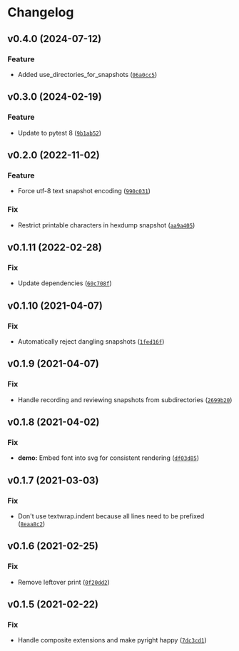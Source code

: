 # Changelog

<!--next-version-placeholder-->

## v0.4.0 (2024-07-12)

### Feature

* Added use_directories_for_snapshots ([`06a0cc5`](https://github.com/vberlier/pytest-insta/commit/06a0cc55269a8447a495ddad8e25cb703cb9fe13))


## v0.3.0 (2024-02-19)

### Feature

* Update to pytest 8 ([`9b1ab52`](https://github.com/vberlier/pytest-insta/commit/9b1ab5268a961216b7c28572543af07278154127))

## v0.2.0 (2022-11-02)
### Feature
* Force utf-8 text snapshot encoding ([`990c031`](https://github.com/vberlier/pytest-insta/commit/990c031f6656ef9e2eeeaf74da7c89b8be1f0215))

### Fix
* Restrict printable characters in hexdump snapshot ([`aa9a405`](https://github.com/vberlier/pytest-insta/commit/aa9a40515df79767dc2030dc239ac4df99fd15a0))

## v0.1.11 (2022-02-28)
### Fix
* Update dependencies ([`60c708f`](https://github.com/vberlier/pytest-insta/commit/60c708fe8e5e2fb1fcbd0fdff81ad62f7381c209))

## v0.1.10 (2021-04-07)
### Fix
* Automatically reject dangling snapshots ([`1fed16f`](https://github.com/vberlier/pytest-insta/commit/1fed16fce67d01d73e942dd7feebcd76935409a5))

## v0.1.9 (2021-04-07)
### Fix
* Handle recording and reviewing snapshots from subdirectories ([`2699b20`](https://github.com/vberlier/pytest-insta/commit/2699b20fc8f8e1052538b2709c0bab9ce7d34a8d))

## v0.1.8 (2021-04-02)
### Fix
* **demo:** Embed font into svg for consistent rendering ([`df03d85`](https://github.com/vberlier/pytest-insta/commit/df03d85dcd10fd4901456b9c4c273cee8792d852))

## v0.1.7 (2021-03-03)
### Fix
* Don't use textwrap.indent because all lines need to be prefixed ([`8eaa8c2`](https://github.com/vberlier/pytest-insta/commit/8eaa8c207f8f12566da0d8f4fae0933f72d9afd7))

## v0.1.6 (2021-02-25)
### Fix
* Remove leftover print ([`0f20dd2`](https://github.com/vberlier/pytest-insta/commit/0f20dd2679c47f7acad6d21499f9fd2037d62d26))

## v0.1.5 (2021-02-22)
### Fix
* Handle composite extensions and make pyright happy ([`7dc3cd1`](https://github.com/vberlier/pytest-insta/commit/7dc3cd19540c236de140d8abae74eda846fd5d5d))
